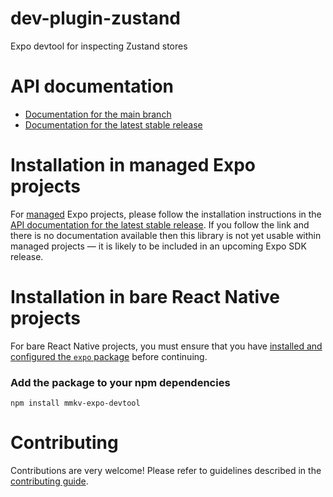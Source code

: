 # dev-plugin-zustand

Expo devtool for inspecting Zustand stores

# API documentation

- [Documentation for the main branch](https://github.com/expo/expo/blob/main/docs/pages/versions/unversioned/sdk/mmkv-devtool.md)
- [Documentation for the latest stable release](https://docs.expo.dev/versions/latest/sdk/mmkv-devtool/)

# Installation in managed Expo projects

For [managed](https://docs.expo.dev/archive/managed-vs-bare/) Expo projects, please follow the installation instructions in the [API documentation for the latest stable release](#api-documentation). If you follow the link and there is no documentation available then this library is not yet usable within managed projects &mdash; it is likely to be included in an upcoming Expo SDK release.

# Installation in bare React Native projects

For bare React Native projects, you must ensure that you have [installed and configured the `expo` package](https://docs.expo.dev/bare/installing-expo-modules/) before continuing.

### Add the package to your npm dependencies

```
npm install mmkv-expo-devtool
```

# Contributing

Contributions are very welcome! Please refer to guidelines described in the [contributing guide](https://github.com/expo/expo#contributing).
